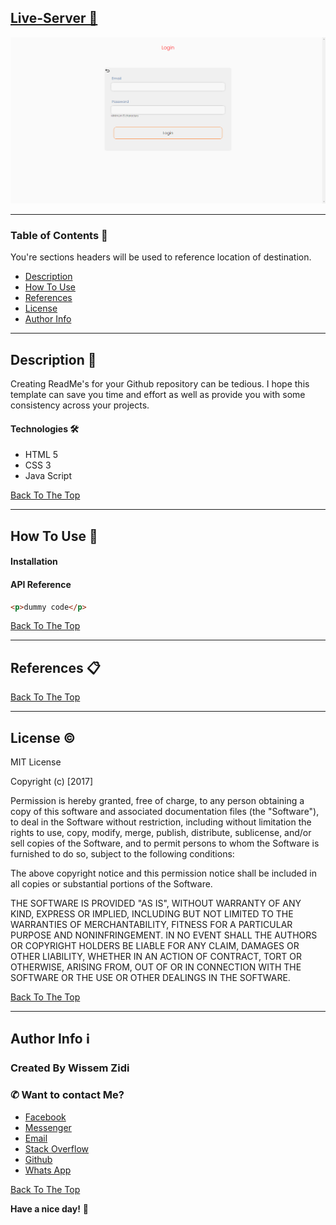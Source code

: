## [Live-Server 👀](https://todo-wissem.netlify.app)

<img src="./preview.png" alt="">

---

### Table of Contents 👋

You're sections headers will be used to reference location of destination.

- [Description](#description)
- [How To Use](#how-to-use)
- [References](#references)
- [License](#license)
- [Author Info](#author-info)

---

## Description 📄

Creating ReadMe's for your Github repository can be tedious. I hope this template can save you time and effort as well as provide you with some consistency across your projects.

#### Technologies 🛠️

- HTML 5
- CSS 3
- Java Script

[Back To The Top](#)

---

## How To Use 📙

#### Installation

#### API Reference

```html
<p>dummy code</p>
```

[Back To The Top](#)

---

## References 📋

[Back To The Top](#)

---

## License ©️

MIT License

Copyright (c) [2017]

Permission is hereby granted, free of charge, to any person obtaining a copy
of this software and associated documentation files (the "Software"), to deal
in the Software without restriction, including without limitation the rights
to use, copy, modify, merge, publish, distribute, sublicense, and/or sell
copies of the Software, and to permit persons to whom the Software is
furnished to do so, subject to the following conditions:

The above copyright notice and this permission notice shall be included in all
copies or substantial portions of the Software.

THE SOFTWARE IS PROVIDED "AS IS", WITHOUT WARRANTY OF ANY KIND, EXPRESS OR
IMPLIED, INCLUDING BUT NOT LIMITED TO THE WARRANTIES OF MERCHANTABILITY,
FITNESS FOR A PARTICULAR PURPOSE AND NONINFRINGEMENT. IN NO EVENT SHALL THE
AUTHORS OR COPYRIGHT HOLDERS BE LIABLE FOR ANY CLAIM, DAMAGES OR OTHER
LIABILITY, WHETHER IN AN ACTION OF CONTRACT, TORT OR OTHERWISE, ARISING FROM,
OUT OF OR IN CONNECTION WITH THE SOFTWARE OR THE USE OR OTHER DEALINGS IN THE
SOFTWARE.

[Back To The Top](#)

---

## Author Info ℹ️

### Created By Wissem Zidi <img src="https://github.com/Wissem-Zidi/styled-card/blob/main/page%20logo.jpg" alt="" height="30">

### ✆ Want to contact Me?

- [Facebook](https://www.facebook.com/wissem.zidi.ofc/)
- [Messenger](https://msng.link/o/?wissem.zidi.ofc=fm)
- [Email](https://mail.google.com/mail/u/0/?fs=1&tf=cm&source=mailto&to=wissem.zidi.ofc@gmail.com)
- [Stack Overflow](https://stackoverflow.com/users/19135958/wissem)
- [Github](https://github.com/Wissem-Zidi/)
- [Whats App](https://wa.me/25561960?text=)

[Back To The Top](#)

**Have a nice day!** 🚀

